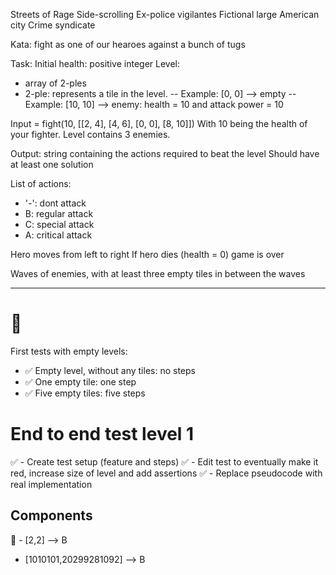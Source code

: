 Streets of Rage
Side-scrolling
Ex-police vigilantes
Fictional large American city
Crime syndicate

Kata: fight as one of our hearoes against a bunch of tugs

Task:
Initial health: positive integer
Level:
- array of 2-ples
- 2-ple: represents a tile in the level.
-- Example: [0, 0] --> empty
-- Example: [10, 10] --> enemy: health = 10 and attack power = 10

Input = fight(10, [[2, 4], [4, 6], [0, 0], [8, 10]])
With 10 being the health of your fighter. Level contains 3 enemies.

Output: string containing the actions required to beat the level
Should have at least one solution

List of actions:
- '-': dont attack
- B: regular attack
- C: special attack
- A: critical attack

Hero moves from left to right
If hero dies (health = 0) game is over

Waves of enemies, with at least three empty tiles in between the waves

--------------------------------
# 🍅
First tests with empty levels:
- ✅ Empty level, without any tiles: no steps
- ✅ One empty tile: one step
- ✅ Five empty tiles: five steps

# End to end test level 1
✅ - Create test setup (feature and steps)
✅ - Edit test to eventually make it red, increase size of level and add assertions
✅ - Replace pseudocode with real implementation

## Components
🙌 - [2,2] --> B
- [1010101,20299281092] --> B